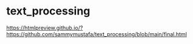 # text_processing


https://htmlpreview.github.io/?https://github.com/sammymustafa/text_processing/blob/main/final.html
